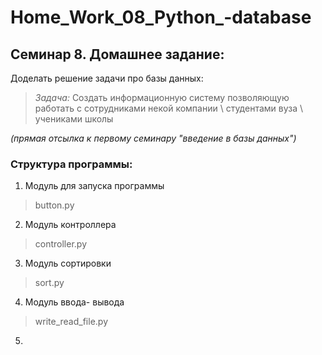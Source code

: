 # Home_Work_08_Python_-database
## Семинар 8. Домашнее задание:
Доделать решение задачи про базы данных:

>*Задача:*
    Создать информационную систему позволяющую работать с сотрудниками некой компании \ студентами вуза \ учениками школы

_(прямая отсылка к первому семинару "введение в базы данных")_

### Структура программы:
1. Модуль для запуска программы
>button.py

2. Модуль контроллера
>controller.py

3. Модуль сортировки
>sort.py

4. Модуль ввода- вывода
>write_read_file.py

5. 

